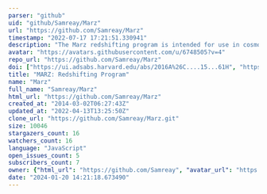 ```yaml
---
parser: "github"
uid: "github/Samreay/Marz"
url: "https://github.com/Samreay/Marz"
timestamp: "2022-07-17 17:21:51.330941"
description: "The Marz redshifting program is intended for use in cosmology surveys, specifically for the OzDES team."
avatar: "https://avatars.githubusercontent.com/u/6748505?v=4"
repo_url: "https://github.com/Samreay/Marz"
doi: ["https://ui.adsabs.harvard.edu/abs/2016A%26C....15...61H", "https://ui.adsabs.harvard.edu/abs/2016ascl.soft05001H/abstract"]
title: "MARZ: Redshifting Program"
name: "Marz"
full_name: "Samreay/Marz"
html_url: "https://github.com/Samreay/Marz"
created_at: "2014-03-02T06:27:43Z"
updated_at: "2022-04-13T13:25:50Z"
clone_url: "https://github.com/Samreay/Marz.git"
size: 10046
stargazers_count: 16
watchers_count: 16
language: "JavaScript"
open_issues_count: 5
subscribers_count: 7
owner: {"html_url": "https://github.com/Samreay", "avatar_url": "https://avatars.githubusercontent.com/u/6748505?v=4", "login": "Samreay", "type": "User"}
date: "2024-01-20 14:21:18.673490"
---
```

